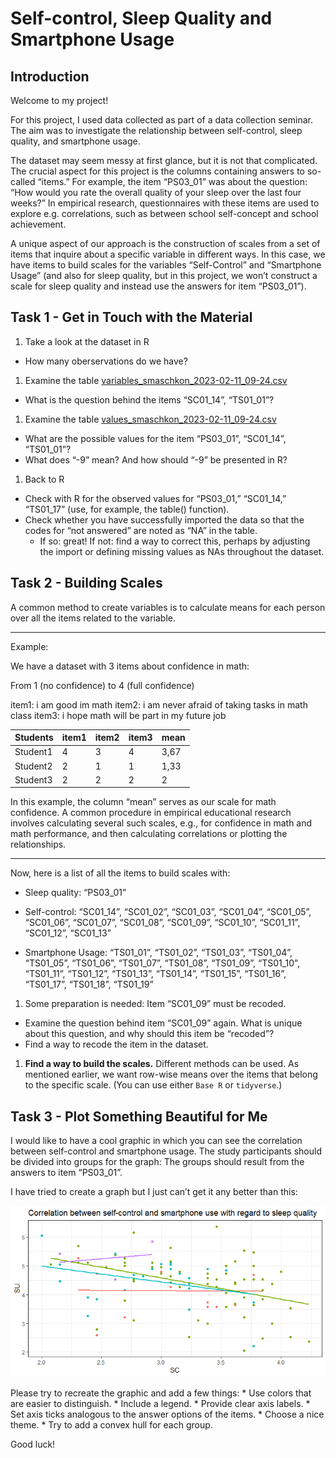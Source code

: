 # Self-control, Sleep Quality and Smartphone Usage

## Introduction

Welcome to my project!

For this project, I used data collected as part of a data collection
seminar. The aim was to investigate the relationship between
self-control, sleep quality, and smartphone usage.

The dataset may seem messy at first glance, but it is not that
complicated. The crucial aspect for this project is the columns
containing answers to so-called “items.” For example, the item
“PS03\_01” was about the question: “How would you rate the overall
quality of your sleep over the last four weeks?” In empirical research,
questionnaires with these items are used to explore e.g. correlations,
such as between school self-concept and school achievement.

A unique aspect of our approach is the construction of scales from a set
of items that inquire about a specific variable in different ways. In
this case, we have items to build scales for the variables
“Self-Control” and “Smartphone Usage” (and also for sleep quality, but
in this project, we won’t construct a scale for sleep quality and
instead use the answers for item “PS03\_01”).

## Task 1 - Get in Touch with the Material

1.  Take a look at the dataset in R

-   How many oberservations do we have?

1.  Examine the table
    [variables\_smaschkon\_2023-02-11\_09-24.csv](variables_smaschkon_2023-02-11_09-24.csv)

-   What is the question behind the items “SC01\_14”, “TS01\_01”?

1.  Examine the table
    [values\_smaschkon\_2023-02-11\_09-24.csv](values_smaschkon_2023-02-11_09-24.csv)

-   What are the possible values for the item “PS03\_01”, “SC01\_14”,
    “TS01\_01”?
-   What does “-9” mean? And how should “-9” be presented in R?

1.  Back to R

-   Check with R for the observed values for “PS03\_01,” “SC01\_14,”
    “TS01\_17” (use, for example, the table() function).
-   Check whether you have successfully imported the data so that the
    codes for “not answered” are noted as “NA” in the table.
    -   If so: great! If not: find a way to correct this, perhaps by
        adjusting the import or defining missing values as NAs
        throughout the dataset.

## Task 2 - Building Scales

A common method to create variables is to calculate means for each
person over all the items related to the variable.

------------------------------------------------------------------------

Example:

We have a dataset with 3 items about confidence in math:

From 1 (no confidence) to 4 (full confidence)

item1: i am good im math item2: i am never afraid of taking tasks in
math class item3: i hope math will be part in my future job

<table>
<thead>
<tr class="header">
<th>Students</th>
<th>item1</th>
<th>item2</th>
<th>item3</th>
<th>mean</th>
</tr>
</thead>
<tbody>
<tr class="odd">
<td>Student1</td>
<td>4</td>
<td>3</td>
<td>4</td>
<td>3,67</td>
</tr>
<tr class="even">
<td>Student2</td>
<td>2</td>
<td>1</td>
<td>1</td>
<td>1,33</td>
</tr>
<tr class="odd">
<td>Student3</td>
<td>2</td>
<td>2</td>
<td>2</td>
<td>2</td>
</tr>
</tbody>
</table>

In this example, the column “mean” serves as our scale for math
confidence. A common procedure in empirical educational research
involves calculating several such scales, e.g., for confidence in math
and math performance, and then calculating correlations or plotting the
relationships.

------------------------------------------------------------------------

Now, here is a list of all the items to build scales with:

-   Sleep quality: “PS03\_01”

-   Self-control: “SC01\_14”, “SC01\_02”, “SC01\_03”, “SC01\_04”,
    “SC01\_05”, “SC01\_06”, “SC01\_07”, “SC01\_08”, “SC01\_09”,
    “SC01\_10”, “SC01\_11”, “SC01\_12”, “SC01\_13”

-   Smartphone Usage: “TS01\_01”, “TS01\_02”, “TS01\_03”, “TS01\_04”,
    “TS01\_05”, “TS01\_06”, “TS01\_07”, “TS01\_08”, “TS01\_09”,
    “TS01\_10”, “TS01\_11”, “TS01\_12”, “TS01\_13”, “TS01\_14”,
    “TS01\_15”, “TS01\_16”, “TS01\_17”, “TS01\_18”, “TS01\_19”

1.  Some preparation is needed: Item “SC01\_09” must be recoded.

-   Examine the question behind item “SC01\_09” again. What is unique
    about this question, and why should this item be “recoded”?
-   Find a way to recode the item in the dataset.

1.  **Find a way to build the scales.** Different methods can be used.
    As mentioned earlier, we want row-wise means over the items that
    belong to the specific scale. (You can use either `Base R` or
    `tidyverse`.)

## Task 3 - Plot Something Beautiful for Me

I would like to have a cool graphic in which you can see the correlation
between self-control and smartphone usage. The study participants should
be divided into groups for the graph: The groups should result from the
answers to item “PS03\_01”.

I have tried to create a graph but I just can’t get it any better than
this:

![](Rplot.png)

Please try to recreate the graphic and add a few things: \* Use colors
that are easier to distinguish. \* Include a legend. \* Provide clear
axis labels. \* Set axis ticks analogous to the answer options of the
items. \* Choose a nice theme. \* Try to add a convex hull for each
group.

Good luck!

